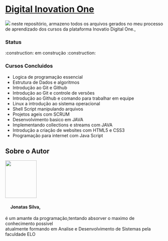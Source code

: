 # [Digital Inovation One](https://web.digitalinnovation.one/)
   <img src="https://hermes.digitalinnovation.one/site/images/logo-footer.png">
   neste repositório, armazeno todos os arquivos gerados no meu processo de aprendizado dos cursos da plataforma Inovatio Digital One.,<br>
<h3>Status</h3>
   :construction: em construção :construction:

<h3>Cursos Concluidos</h3>
   <ul>
      <li>Logica de programação essencial</li>
      <li>Estrutura de Dados e algoritmos</li>
      <li>Introdução ao Git e Github</li>
      <li>Introdução ao Git e controle de versões</li>
      <li>Introdução ao Github e comando para trabalhar em equipe</li>
      <li>Linux  a introdução ao sistema operacional</li>
      <li>Shell Script   manipulando arquivos</li>
      <li>Projetos ageis com SCRUM</li>
      <li>Desenvolvimento basico em JAVA</li>
      <li>Implementando collections e streams com JAVA</li>
      <li>Introdução a criação de websites com HTML5 e CSS3</li>
      <li>Programação para internet com Java Script</li>
   </ul>

<h2>Sobre o Autor</h2>   
   <img src="https://avatars.githubusercontent.com/u/61160773?s=460&u=d3a2381ae5dbdc328bf982108cd798b7cf3f4034&v=4" width="100" height="120">
   <h4>&nbsp&nbsp&nbsp&nbsp Jonatas Silva,</h4>  
      <p>é um amante da programação,tentando absorver o maximo de conhecimento possivel<br>
      atualmente formando em Analise e Desenvolvimento de Sistemas pela faculdade ELO<br>
      </p>
